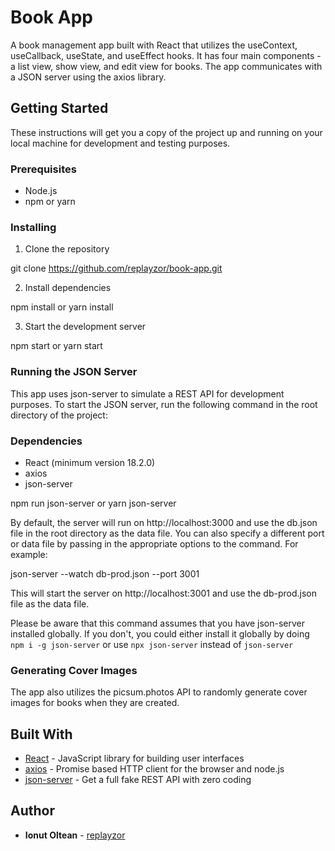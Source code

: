 # Book App

A book management app built with React that utilizes the useContext, useCallback, useState, and useEffect hooks. It has four main components - a list view, show view, and edit view for books. The app communicates with a JSON server using the axios library.

## Getting Started

These instructions will get you a copy of the project up and running on your local machine for development and testing purposes.

### Prerequisites

- Node.js
- npm or yarn

### Installing

1. Clone the repository

git clone https://github.com/replayzor/book-app.git

2. Install dependencies

npm install or yarn install

3. Start the development server

npm start or yarn start

### Running the JSON Server

This app uses json-server to simulate a REST API for development purposes. To start the JSON server, run the following command in the root directory of the project:

### Dependencies

- React (minimum version 18.2.0)
- axios
- json-server

npm run json-server or yarn json-server

By default, the server will run on http://localhost:3000 and use the db.json file in the root directory as the data file. You can also specify a different port or data file by passing in the appropriate options to the command. For example:

json-server --watch db-prod.json --port 3001

This will start the server on http://localhost:3001 and use the db-prod.json file as the data file.

Please be aware that this command assumes that you have json-server installed globally. If you don't, you could either install it globally by doing `npm i -g json-server` or use `npx json-server` instead of `json-server`

### Generating Cover Images

The app also utilizes the picsum.photos API to randomly generate cover images for books when they are created.

## Built With

- [React](https://reactjs.org/) - JavaScript library for building user interfaces
- [axios](https://github.com/axios/axios) - Promise based HTTP client for the browser and node.js
- [json-server](https://github.com/typicode/json-server) - Get a full fake REST API with zero coding

## Author

- **Ionut Oltean** - [replayzor](https://github.com/replayzor)
